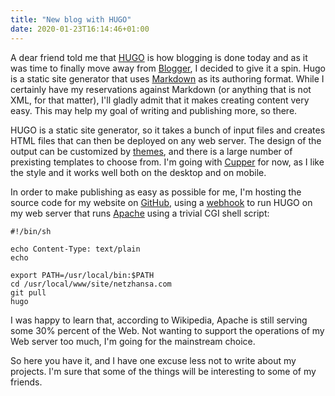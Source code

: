 ```yaml
---
title: "New blog with HUGO"
date: 2020-01-23T16:14:46+01:00
---
```


A dear friend told me that [HUGO](https://gohugo.io/) is how blogging
is done today and as it was time to finally move away from
[Blogger](https://netzhansa.blogspot.com), I decided to give it a
spin.  Hugo is a static site generator that uses
[Markdown](https://guides.github.com/features/mastering-markdown/) as
its authoring format.  While I certainly have my reservations against
Markdown (or anything that is not XML, for that matter), I'll gladly
admit that it makes creating content very easy.  This may help my goal
of writing and publishing more, so there.

HUGO is a static site generator, so it takes a bunch of input files
and creates HTML files that can then be deployed on any web server.
The design of the output can be customized by
[themes](https://themes.gohugo.io/), and there is a large number of
prexisting templates to choose from.  I'm going with
[Cupper](https://themes.gohugo.io/cupper-hugo-theme/) for now, as I
like the style and it works well both on the desktop and on mobile.

In order to make publishing as easy as possible for me, I'm hosting
the source code for my website on [GitHub](https://github.com/), using
a [webhook](https://developer.github.com/webhooks/) to run HUGO on my
web server that runs
[Apache](https://en.wikipedia.org/wiki/Apache_HTTP_Server) using a
trivial CGI shell script:

```
#!/bin/sh

echo Content-Type: text/plain
echo

export PATH=/usr/local/bin:$PATH
cd /usr/local/www/site/netzhansa.com
git pull
hugo
```

I was happy to learn that, according to Wikipedia, Apache is still
serving some 30% percent of the Web.  Not wanting to support the
operations of my Web server too much, I'm going for the mainstream
choice.

So here you have it, and I have one excuse less not to write about my
projects.  I'm sure that some of the things will be interesting to
some of my friends.
